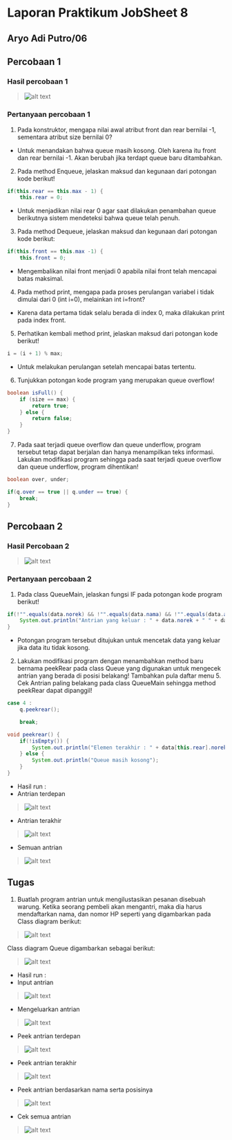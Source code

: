# Laporan Praktikum JobSheet 8

## Aryo Adi Putro/06

## Percobaan 1

### Hasil percobaan 1

> ![alt text](image.png)

### Pertanyaan percobaan 1

1. Pada konstruktor, mengapa nilai awal atribut front dan rear bernilai -1, sementara atribut size bernilai 0?
- Untuk menandakan bahwa queue masih kosong. Oleh karena itu front dan rear bernilai -1. Akan berubah jika terdapt queue baru ditambahkan.

2. Pada method Enqueue, jelaskan maksud dan kegunaan dari potongan kode berikut!
```java 
if(this.rear == this.max - 1) {
    this.rear = 0;
```
- Untuk menjadikan nilai rear 0 agar saat dilakukan penambahan queue berikutnya sistem mendeteksi bahwa queue telah penuh.

3. Pada method Dequeue, jelaskan maksud dan kegunaan dari potongan kode berikut:
``` java
if(this.front == this.max -1) {
    this.front = 0;
```
- Mengembalikan nilai front menjadi 0 apabila nilai front telah mencapai batas maksimal.

4. Pada method print, mengapa pada proses perulangan variabel i tidak dimulai dari 0 (int i=0), melainkan int i=front?
- Karena data pertama tidak selalu berada di index 0, maka dilakukan print pada index front.

5. Perhatikan kembali method print, jelaskan maksud dari potongan kode berikut!
``` java
i = (i + 1) % max;
```
-   Untuk melakukan perulangan setelah mencapai batas tertentu.

6. Tunjukkan potongan kode program yang merupakan queue overflow!
``` java
boolean isFull() {
    if (size == max) {
        return true;
    } else {
        return false;
    }
}
```
7. Pada saat terjadi queue overflow dan queue underflow, program tersebut tetap dapat berjalan dan hanya menampilkan teks informasi. Lakukan modifikasi program sehingga pada saat terjadi queue overflow dan queue underflow, program dihentikan!
``` java
boolean over, under;

if(q.over == true || q.under == true) {
    break;
}
```

## Percobaan 2

### Hasil Percobaan 2

> ![alt text](image-1.png)

### Pertanyaan percobaan 2

1. Pada class QueueMain, jelaskan fungsi IF pada potongan kode program berikut!
``` java
if(!"".equals(data.norek) && !"".equals(data.nama) && !"".equals(data.alamat) && (data.umur) != 0 && (data.saldo) != 0) {
    System.out.println("Antrian yang keluar : " + data.norek + " " + data.nama + " " + data.alamat + " " + data.umur + " " + data.saldo);
}
```
- Potongan program tersebut ditujukan untuk mencetak data yang keluar jika data itu tidak kosong.

2. Lakukan modifikasi program dengan menambahkan method baru bernama peekRear pada class Queue yang digunakan untuk mengecek antrian yang berada di posisi belakang! Tambahkan pula daftar menu 5. Cek Antrian paling belakang pada class QueueMain sehingga method peekRear dapat dipanggil!
``` java
case 4 :
    q.peekrear();

    break;
```
``` java
void peekrear() {
    if(!isEmpty()) {
        System.out.println("Elemen terakhir : " + data[this.rear].norek + " " + data[this.rear].nama + " " + data[this.rear].alamat + " " + data[this.rear].umur + " " + data[this.rear].saldo);
    } else {
        System.out.println("Queue masih kosong");
    }
}
```
- Hasil run : 
- Antrian terdepan
> ![alt text](image-2.png)

- Antrian terakhir
> ![alt text](image-3.png)

- Semuan antrian
> ![alt text](image-4.png)

## Tugas

1. Buatlah program antrian untuk mengilustasikan pesanan disebuah warung. Ketika seorang pembeli akan mengantri, maka dia harus mendaftarkan nama, dan nomor HP seperti yang digambarkan pada Class diagram berikut:
> ![alt text](image-5.png)
>
Class diagram Queue digambarkan sebagai berikut:
> ![alt text](image-6.png)
>

- Hasil run : 
- Input antrian
> ![alt text](image-7.png)

- Mengeluarkan antrian
> ![alt text](image-8.png)

- Peek antrian terdepan
> ![alt text](image-9.png)

- Peek antrian terakhir
> ![alt text](image-10.png)

- Peek antrian berdasarkan nama serta posisinya
> ![alt text](image-11.png)

- Cek semua antrian
> ![alt text](image-12.png)
